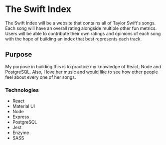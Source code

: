 # The Swift Index

The Swift Index will be a website that contains all of Taylor Swift's songs. Each song will have an overall rating alongside multiple other fun metrics. Users will be able to contribute their own ratings and opinions of each song with the hope of building an index that best represents each track.

## Purpose

My purpose in building this is to practice my knowledge of React, Node and PostgreSQL. Also, I love her music and would like to see how other people feel about every one of her songs.

### Technologies

- React
- Material UI
- Node
- Express
- PostgreSQL
- Jest
- Enzyme
- SASS

